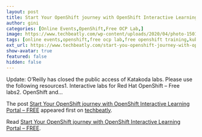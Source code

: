 ```yaml
---
layout: post
title: Start Your OpenShift journey with OpenShift Interactive Learning Portal – FREE
author: gini
categories: [Online Events,OpenShift,Free OCP Lab,]
image: https://www.techbeatly.com/wp-content/uploads/2020/04/photo-1501504905252-473c47e087f8-1-1024x768.jpg
tags: [online events,openshift,free ocp lab,free openshift training,kuberenetes training,kubernetes lab,ocp lab,openshift free lab,openshift training,]
ext_url: https://www.techbeatly.com/start-you-openshift-journey-with-openshift-interactive-learning-portal/
show-avatar: true
featured: false
hidden: false
---
```


<p>Update: O’Reilly has closed the public access of Katakoda labs. Please use the following resources1. Interactive labs for Red Hat OpenShift &#8211; Free labs2. OpenShift and&#46;&#46;&#46;</p>
<p>The post <a href="https://www.techbeatly.com/start-you-openshift-journey-with-openshift-interactive-learning-portal/">Start Your OpenShift journey with OpenShift Interactive Learning Portal &#8211; FREE</a> appeared first on <a href="https://www.techbeatly.com">techbeatly</a>.</p>

Read [Start Your OpenShift journey with OpenShift Interactive Learning Portal – FREE](https://www.techbeatly.com/start-you-openshift-journey-with-openshift-interactive-learning-portal/).